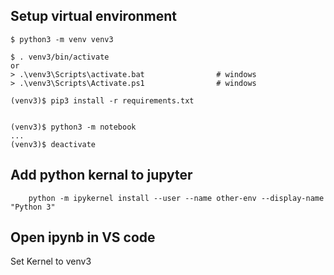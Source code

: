 ## Setup virtual environment
```
$ python3 -m venv venv3

$ . venv3/bin/activate
or
> .\venv3\Scripts\activate.bat                # windows
> .\venv3\Scripts\Activate.ps1                # windows

(venv3)$ pip3 install -r requirements.txt


(venv3)$ python3 -m notebook
...
(venv3)$ deactivate
```


## Add python kernal to jupyter
```
    python -m ipykernel install --user --name other-env --display-name "Python 3"
```

## Open ipynb in VS code
Set Kernel to venv3
